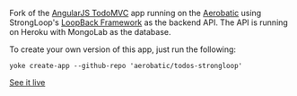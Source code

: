 Fork of the [AngularJS TodoMVC](https://github.com/tastejs/todomvc/tree/gh-pages/architecture-examples/angularjs) app running on the [Aerobatic](http://www.aerobatic.com) using StrongLoop's [LoopBack Framework](http://strongloop.com/node-js/loopback-framework/) as the backend API. The API is running on Heroku with MongoLab as the database.

To create your own version of this app, just run the following:
```
yoke create-app --github-repo 'aerobatic/todos-strongloop'
```

[See it live](http://todos-strongloop.aerobaticapp.com/)